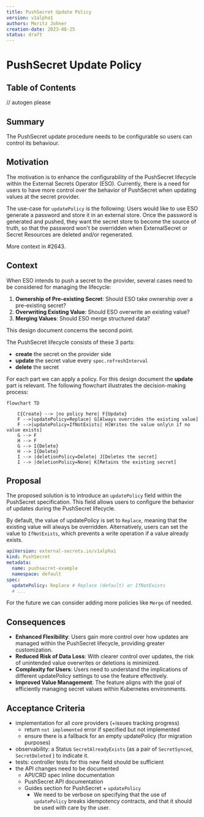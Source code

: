 ```yaml
---
title: PushSecret Update Policy
version: v1alpha1
authors: Moritz Johner
creation-date: 2023-08-25
status: draft
---
```

# PushSecret Update Policy

## Table of Contents

<!-- toc -->
// autogen please
<!-- /toc -->

## Summary

The PushSecret update procedure needs to be configurable so users can control its behaviour.

## Motivation

The motivation is to enhance the configurability of the PushSecret lifecycle within the External Secrets Operator (ESO).
Currently, there is a need for users to have more control over the behavior of PushSecret when updating values at the secret provider.

The use-case for `updatePolicy` is the following: Users would like to use ESO generate a password and store it in an external store. Once the password is generated and pushed, they want the secret store to become the source of truth, so that the password won't be overridden when ExternalSecret or Secret Resources are deleted and/or regenerated.

More context in #2643.

## Context

When ESO intends to push a secret to the provider, several cases need to be considered for managing the lifecycle:

1. **Ownership of Pre-existing Secret**: Should ESO take ownership over a pre-existing secret?
2. **Overwriting Existing Value**: Should ESO overwrite an existing value?
3. **Merging Values**: Should ESO merge structured data?

This design document concerns the second point.

The PushSecret lifecycle consists of these 3 parts:

* **create** the secret on the provider side
* **update** the secret value every `spec.refreshInterval`
* **delete** the secret

For each part we can apply a policy. For this design document the **update** part is relevant.
The following flowchart illustrates the decision-making process:

```mermaid
flowchart TD

    C{Create} --> |no policy here| F{Update}
    F -->|updatePolicy=Replace| G[Always overrides the existing value]
    F -->|updatePolicy=IfNotExists| H[Writes the value only\n if no value exists]
    G --> F
    H --> F
    G --> I{Delete}
    H --> I{Delete}
    I --> |deletionPolicy=Delete| J[Deletes the secret]
    I --> |deletionPolicy=None| K[Retains the existing secret]
```

## Proposal

The proposed solution is to introduce an `updatePolicy` field within the PushSecret specification. This field allows users to configure the behavior of updates during the PushSecret lifecycle.

By default, the value of updatePolicy is set to `Replace`, meaning that the existing value will always be overridden. Alternatively, users can set the value to `IfNotExists`, which prevents a write operation if a value already exists.

```yaml
apiVersion: external-secrets.io/v1alpha1
kind: PushSecret
metadata:
  name: pushsecret-example
  namespace: default
spec:
  updatePolicy: Replace # Replace (default) or IfNotExists
  # ...
```

For the future we can consider adding more policies like `Merge` of needed.

## Consequences

* **Enhanced Flexibility**: Users gain more control over how updates are managed within the PushSecret lifecycle, providing greater customization.
* **Reduced Risk of Data Loss**: With clearer control over updates, the risk of unintended value overwrites or deletions is minimized.
* **Complexity for Users**: Users need to understand the implications of different updatePolicy settings to use the feature effectively.
* **Improved Value Management**: The feature aligns with the goal of efficiently managing secret values within Kubernetes environments.

## Acceptance Criteria

* implementation for all core providers (+issues tracking progress)
    * return `not implemented` error if specified but not implemented
    * ensure there is a fallback for an empty updatePolicy (for migration purposes)
* observability: a Status `SecretAlreadyExists` (as a pair of `SecretSynced`, `SecretDeleted` ) to indicate it.
* tests: controller tests for this new field should be sufficient
* the API changes need to be documented
    * API/CRD spec inline documentation
    * PushSecret API documentation
    * Guides section for PushSecret + `updatePolicy`
       * We need to be verbose on specifying that the use of `updatePolicy` breaks idempotency contracts, and that it should be used with care by the user.

